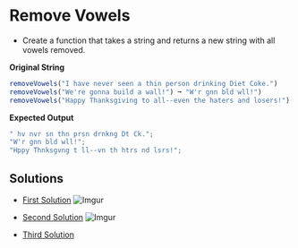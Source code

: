 # Remove Vowels

- Create a function that takes a string and returns a new string with all vowels removed.

**Original String**

```javascript
removeVowels("I have never seen a thin person drinking Diet Coke.")
removeVowels("We're gonna build a wall!") ➞ "W'r gnn bld wll!")
removeVowels("Happy Thanksgiving to all--even the haters and losers!")
```

**Expected Output**

```javascript
" hv nvr sn thn prsn drnkng Dt Ck.";
"W'r gnn bld wll!";
"Hppy Thnksgvng t ll--vn th htrs nd lsrs!";
```

## Solutions

- [First Solution](https://github.com/bidodev/remove-vowel/tree/first-solution)
  ![Imgur](https://i.imgur.com/rkeGM67.png)

- [Second Solution](https://github.com/bidodev/remove-vowel/tree/second-solution)
  ![Imgur](https://i.imgur.com/HlfdqF1.png)
- [Third Solution](https://github.com/bidodev/remove-vowel/tree/third-solution)

